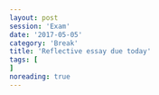 ```yaml
--- 
layout: post 
session: 'Exam' 
date: '2017-05-05' 
category: 'Break' 
title: 'Reflective essay due today' 
tags: [] 
noreading: true
--- 
```


<excerpt/>
